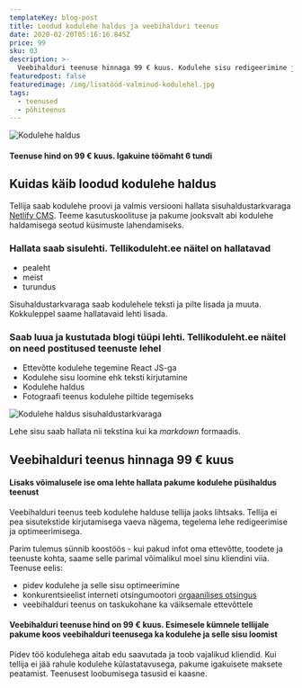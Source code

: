```yaml
---
templateKey: blog-post
title: Loodud kodulehe haldus ja veebihalduri teenus
date: 2020-02-20T05:16:16.845Z
price: 99
sku: 03
description: >-
  Veebihalduri teenuse hinnaga 99 € kuus. Kodulehe sisu redigeerimine ja optimeerimine. Vajaliku funktsionaalsuse lisamine ja disaini muutmine.
featuredpost: false
featuredimage: /img/lisatööd-valminud-kodulehel.jpg
tags:
  - teenused
  - põhiteenus
---
```


![Kodulehe haldus](/img/kodulehe-haldus.jpg "Kodulehe haldus")

#### Teenuse hind on 99 € kuus. Igakuine töömaht 6 tundi

## Kuidas käib loodud kodulehe haldus

Tellija saab kodulehe proovi ja valmis versiooni hallata sisuhaldustarkvaraga [Netlify CMS](https://www.netlifycms.org/). Teeme kasutuskoolituse ja pakume jooksvalt abi kodulehe haldamisega seotud küsimuste lahendamiseks.

### Hallata saab sisulehti. Tellikoduleht.ee näitel on hallatavad

- pealeht
- meist
- turundus

Sisuhaldustarkvaraga saab kodulehele teksti ja pilte lisada ja muuta. Kokkuleppel saame hallatavaid lehti lisada.

### Saab luua ja kustutada blogi tüüpi lehti. Tellikoduleht.ee näitel on need postitused teenuste lehel

- Ettevõtte kodulehe tegemine React JS-ga
- Kodulehe sisu loomine ehk teksti kirjutamine
- Kodulehe haldus
- Fotograafi teenus kodulehe piltide tegemiseks

![Kodulehe haldus sisuhaldustarkvaraga](/img/kodulehe-haldus-sisuhaldustarkvaraga.jpg "Kodulehe haldus sisuhaldustarkvaraga")

Lehe sisu saab hallata nii tekstina kui ka _markdown_ formaadis.

## Veebihalduri teenus hinnaga 99 € kuus

#### Lisaks võimalusele ise oma lehte hallata pakume kodulehe püsihaldus teenust

Veebihalduri teenus teeb kodulehe halduse tellija jaoks lihtsaks. Tellija ei pea sisutekstide kirjutamisega vaeva nägema, tegelema lehe redigeerimise ja optimeerimisega.

Parim tulemus sünnib koostöös - kui pakud infot oma ettevõtte, toodete ja teenuste kohta, saame selle parimal võimalikul moel sinu kliendini viia. Teenuse eelis:

- pidev kodulehe ja selle sisu optimeerimine
- konkurentsieelist interneti otsingumootori [orgaanilises otsingus](https://support.google.com/google-ads/answer/6054492?hl=et)
- veebihalduri teenus on taskukohane ka väiksemale ettevõttele

#### Veebihalduri teenuse hind on 99 € kuus. Esimesele kümnele tellijale pakume koos veebihalduri teenusega ka kodulehe ja selle sisu loomist

Pidev töö kodulehega aitab edu saavutada ja toob vajalikud kliendid. Kui tellija ei jää rahule kodulehe külastatavusega, pakume igakuisete maksete peatamist. Teenusest loobumisega tasusid ei kaasne.
